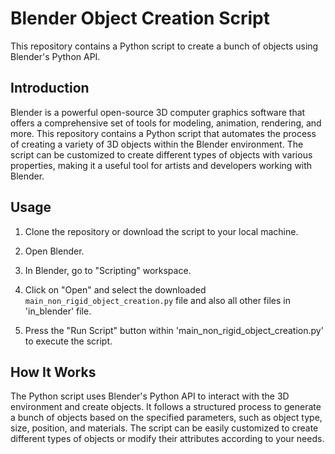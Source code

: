 # Blender Object Creation Script

This repository contains a Python script to create a bunch of objects using Blender's Python API.

## Introduction

Blender is a powerful open-source 3D computer graphics software that offers a comprehensive set of tools for modeling, animation, rendering, and more. This repository contains a Python script that automates the process of creating a variety of 3D objects within the Blender environment. The script can be customized to create different types of objects with various properties, making it a useful tool for artists and developers working with Blender.

## Usage

1. Clone the repository or download the script to your local machine.

2. Open Blender.

3. In Blender, go to "Scripting" workspace.

4. Click on "Open" and select the downloaded `main_non_rigid_object_creation.py` file and also all other files in 'in_blender' file.

5. Press the "Run Script" button within 'main_non_rigid_object_creation.py' to execute the script.

## How It Works

The Python script uses Blender's Python API to interact with the 3D environment and create objects. It follows a structured process to generate a bunch of objects based on the specified parameters, such as object type, size, position, and materials. The script can be easily customized to create different types of objects or modify their attributes according to your needs.

